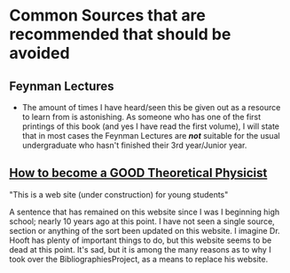 # Common Sources that are recommended that should be avoided

## Feynman Lectures

* The amount of times I have heard/seen this be given out as a resource to learn from is astonishing. As someone who has one of the first printings of this book (and yes I have read the first volume), I will state that in most cases the Feynman Lectures are ***not*** suitable for the usual undergraduate who hasn't finished their 3rd year/Junior year. 

## [How to become a GOOD Theoretical Physicist](https://goodtheorist.science/index.html)

"This is a web site (under construction) for young students"

A sentence that has remained on this website since I was I beginning high school; nearly 10 years ago at this point. I have not seen a single source, section or anything of the sort been updated on this website. I imagine Dr. Hooft has plenty of important things to do, but this website seems to be dead at this point. It's sad, but it is among the many reasons as to why I took over the BibliographiesProject, as a means to replace his website. 

##